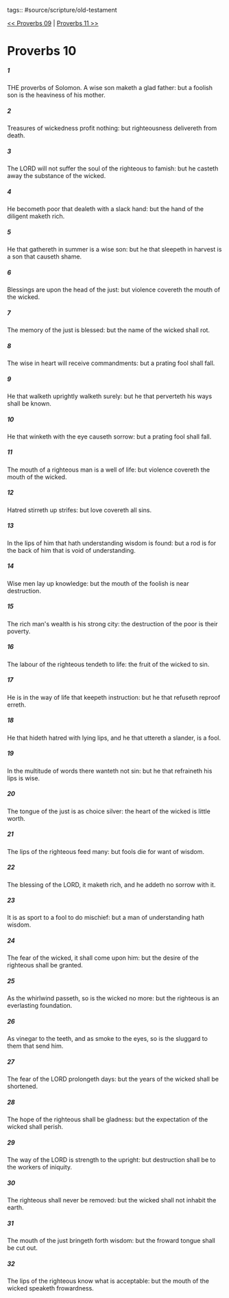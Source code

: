 tags:: #source/scripture/old-testament

[<< Proverbs 09](/old-testament/20_Proverbs/Proverbs_09.md) | [Proverbs 11 >>](/old-testament/20_Proverbs/Proverbs_11.md)

# Proverbs 10

##### 1

THE proverbs of Solomon. A wise son maketh a glad father: but a foolish son is the heaviness of his mother.

##### 2

Treasures of wickedness profit nothing: but righteousness delivereth from death.

##### 3

The LORD will not suffer the soul of the righteous to famish: but he casteth away the substance of the wicked.

##### 4

He becometh poor that dealeth with a slack hand: but the hand of the diligent maketh rich.

##### 5

He that gathereth in summer is a wise son: but he that sleepeth in harvest is a son that causeth shame.

##### 6

Blessings are upon the head of the just: but violence covereth the mouth of the wicked.

##### 7

The memory of the just is blessed: but the name of the wicked shall rot.

##### 8

The wise in heart will receive commandments: but a prating fool shall fall.

##### 9

He that walketh uprightly walketh surely: but he that perverteth his ways shall be known.

##### 10

He that winketh with the eye causeth sorrow: but a prating fool shall fall.

##### 11

The mouth of a righteous man is a well of life: but violence covereth the mouth of the wicked.

##### 12

Hatred stirreth up strifes: but love covereth all sins.

##### 13

In the lips of him that hath understanding wisdom is found: but a rod is for the back of him that is void of understanding.

##### 14

Wise men lay up knowledge: but the mouth of the foolish is near destruction.

##### 15

The rich man's wealth is his strong city: the destruction of the poor is their poverty.

##### 16

The labour of the righteous tendeth to life: the fruit of the wicked to sin.

##### 17

He is in the way of life that keepeth instruction: but he that refuseth reproof erreth.

##### 18

He that hideth hatred with lying lips, and he that uttereth a slander, is a fool.

##### 19

In the multitude of words there wanteth not sin: but he that refraineth his lips is wise.

##### 20

The tongue of the just is as choice silver: the heart of the wicked is little worth.

##### 21

The lips of the righteous feed many: but fools die for want of wisdom.

##### 22

The blessing of the LORD, it maketh rich, and he addeth no sorrow with it.

##### 23

It is as sport to a fool to do mischief: but a man of understanding hath wisdom.

##### 24

The fear of the wicked, it shall come upon him: but the desire of the righteous shall be granted.

##### 25

As the whirlwind passeth, so is the wicked no more: but the righteous is an everlasting foundation.

##### 26

As vinegar to the teeth, and as smoke to the eyes, so is the sluggard to them that send him.

##### 27

The fear of the LORD prolongeth days: but the years of the wicked shall be shortened.

##### 28

The hope of the righteous shall be gladness: but the expectation of the wicked shall perish.

##### 29

The way of the LORD is strength to the upright: but destruction shall be to the workers of iniquity.

##### 30

The righteous shall never be removed: but the wicked shall not inhabit the earth.

##### 31

The mouth of the just bringeth forth wisdom: but the froward tongue shall be cut out.

##### 32

The lips of the righteous know what is acceptable: but the mouth of the wicked speaketh frowardness.
